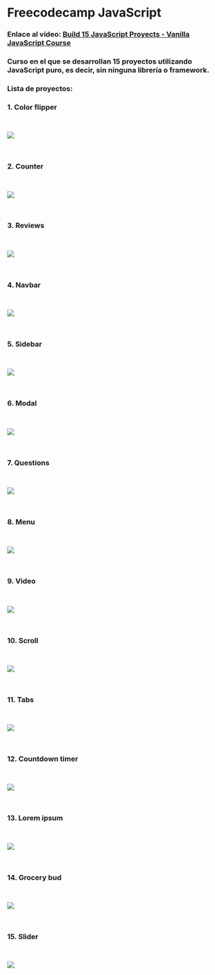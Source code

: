 # Freecodecamp JavaScript

### Enlace al video: [Build 15 JavaScript Proyects - Vanilla JavaScript Course](https://www.youtube.com/watch?v=3PHXvlpOkf4&t=25756s "Watch the video!")

### Curso en el que se desarrollan 15 proyectos utilizando JavaScript puro, es decir, sin ninguna librería o framework.

### Lista de proyectos:

### 1. Color flipper

<br>

![](color-flipper.png)

<br>

### 2. Counter

<br>

![](counter.png)

<br>

### 3. Reviews

<br>

![](reviews.png)

<br>

### 4. Navbar

<br>

![](navbar.png)

<br>

### 5. Sidebar

<br>

![](sidebar.png)

<br>

### 6. Modal

<br>

![](modal.png)

<br>

### 7. Questions

<br>

![](questions.png)

<br>

### 8. Menu

<br>

![](menu.png)

<br>

### 9. Video

<br>

![](video.png)

<br>

### 10. Scroll

<br>

![](scroll.png)

<br>

### 11. Tabs

<br>

![](tabs.png)

<br>

### 12. Countdown timer

<br>

![](countdown-timer.png)

<br>

### 13. Lorem ipsum

<br>

![](lorem-ipsum.png)

<br>

### 14. Grocery bud

<br>

![](grocery-bud.png)

<br>

### 15. Slider

<br>

![](slider.png)
